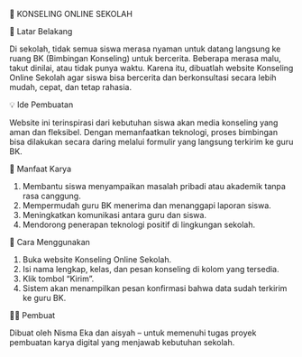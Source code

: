 🧠 KONSELING ONLINE SEKOLAH

📌 Latar Belakang

Di sekolah, tidak semua siswa merasa nyaman untuk datang langsung ke ruang BK (Bimbingan Konseling) untuk bercerita.
Beberapa merasa malu, takut dinilai, atau tidak punya waktu.
Karena itu, dibuatlah website Konseling Online Sekolah agar siswa bisa bercerita dan berkonsultasi secara lebih mudah, cepat, dan tetap rahasia.

💡 Ide Pembuatan

Website ini terinspirasi dari kebutuhan siswa akan media konseling yang aman dan fleksibel.
Dengan memanfaatkan teknologi, proses bimbingan bisa dilakukan secara daring melalui formulir yang langsung terkirim ke guru BK.

🌱 Manfaat Karya
1. Membantu siswa menyampaikan masalah pribadi atau akademik tanpa rasa canggung.
2. Mempermudah guru BK menerima dan menanggapi laporan siswa.
3. Meningkatkan komunikasi antara guru dan siswa.
4. Mendorong penerapan teknologi positif di lingkungan sekolah.

🧩 Cara Menggunakan
1. Buka website Konseling Online Sekolah.
2. Isi nama lengkap, kelas, dan pesan konseling di kolom yang tersedia.
3. Klik tombol “Kirim”.
4. Sistem akan menampilkan pesan konfirmasi bahwa data sudah terkirim ke guru BK.

👩‍💻 Pembuat

Dibuat oleh Nisma Eka dan aisyah – untuk memenuhi tugas proyek pembuatan karya digital yang menjawab kebutuhan sekolah.

